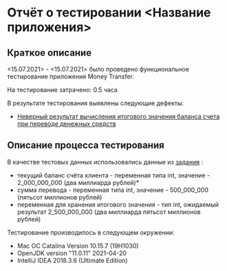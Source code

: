 # Отчёт о тестировании <Название приложения>

## Краткое описание

<15.07.2021> - <15.07.2021> было проведено функциональное тестирование приложения Money Transfer.

На тестирование затрачено: 0.5 часа

В результате тестирования выявлены следующие дефекты:
* [Неверный результат вычисления итогового значения баланса счета при переводе денежных средств](https://github.com/KseniaShepherd/Money-Transfer/issues/1)


## Описание процесса тестирования

В качестве тестовых данных использовались данные из [задания](https://github.com/netology-code/javaqa-homeworks/tree/master/programming#%D0%B7%D0%B0%D0%B4%D0%B0%D1%87%D0%B0-1---money-transfer) :
* текущий баланс счёта клиента - переменная типа int, значение - 2_000_000_000 (два миллиарда рублей)*
* сумма перевода - переменная типа int, значение - 500_000_000 (пятьсот миллионов рублей)
* переменная для хранения итогового значения - тип int, ожидаемый результат 2_500_000_000 (два миллиарда пятьсот миллионов рублей) 

Тестирование производилось в следующем окружении:
* Mac OC Catalina Version 10.15.7 (19H1030)
* OpenJDK version "11.0.11" 2021-04-20
* IntelliJ IDEA 2018.3.6 (Ultimate Edition)
